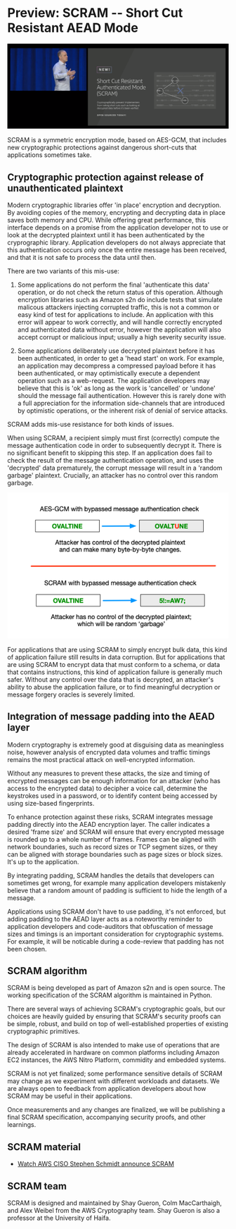 # Preview: SCRAM -- Short Cut Resistant AEAD Mode

<img src="../docs/images/scram_intro.png" alt="scram">

SCRAM is a symmetric encryption mode, based on AES-GCM, that includes new
cryptographic protections against dangerous short-cuts that applications
sometimes take.

## Cryptographic protection against release of unauthenticated plaintext

Modern cryptographic libraries offer 'in place' encryption and decryption. By
avoiding copies of the memory, encrypting and decrypting data in place saves
both memory and CPU. While offering great performance, this interface depends
on a promise from the application developer not to use or look at the decrypted
plaintext until it has been authenticated by the cryprographic library.
Application developers do not always appreciate that this authentication occurs
only once the entire message has been received, and that it is not safe to
process the data until then. 

There are two variants of this mis-use:

1. Some applications do not perform the final 'authenticate this data'
operation, or do not check the return status of this operation. Although
encryption libraries such as Amazon s2n do include tests that simulate malicous
attackers injecting corrupted traffic, this is not a common or easy kind of
test for applications to include. An application with this error will appear to
work correctly, and will handle correctly encrypted and authenticated data
without error, however the application will also accept corrupt or malicious
input; usually a high severity security issue.  

2. Some applications deliberately use decrypted plaintext before it has been
authenticated, in order to get a 'head start' on work. For example, an
application may decompress a compressed payload before it has been
authenticated, or may optimistically execute a dependent operation such as a
web-request. The application developers may believe that this is 'ok' as long
as the work is 'cancelled' or 'undone' should the message fail authentication.
However this is rarely done with a full appreciation for the information
side-channels that are introduced by optimistic operations, or the inherent
risk of denial of service attacks. 

SCRAM adds mis-use resistance for both kinds of issues. 

When using SCRAM, a recipient simply must first (correctly) compute the message
authentication code in order to subsequently decrypt it.  There is no
significant benefit to skipping this step. If an application does fail to check
the result of the message authentication operation, and uses the 'decrypted'
data prematurely, the corrupt message will result in a 'random garbage'
plaintext. Crucially, an attacker has no control over this random garbage.

<img src="../docs/images/scram_example.png" alt="">

For applications that are using SCRAM to simply encrypt bulk data, this kind of
application failure still results in data corruption. But for applications that
are using SCRAM to encrypt data that must conform to a schema, or data that
contains instructions, this kind of application failure is generally much
safer. Without any control over the data that is decrypted, an attacker's
ability to abuse the application failure, or to find meaningful decryption or
message forgery oracles is severely limited.

## Integration of message padding into the AEAD layer

Modern cryptography is extremely good at disguising data as meaningless noise,
however analysis of encrypted data volumes and traffic timings remains the most
practical attack on well-encrypted information.

Without any measures to prevent these attacks, the size and timing of encrypted
messages can be enough information for an attacker (who has access to the
encrypted data) to decipher a voice call, determine the keystrokes used in a
password, or to identify content being accessed by using size-based
fingerprints.

To enhance protection against these risks, SCRAM integrates message padding
directly into the AEAD encryption layer. The caller indicates a desired 'frame
size' and SCRAM will ensure that every encrypted message is rounded up to a
whole number of frames. Frames can be aligned with network boundaries, such as
record sizes or TCP segment sizes, or they can be aligned with storage
boundaries such as page sizes or block sizes. It's up to the application.

By integrating padding, SCRAM handles the details that developers can sometimes
get wrong, for example many application developers mistakenly believe that a
random amount of padding is sufficient to hide the length of a message. 

Applications using SCRAM don't have to use padding, it's not enforced, but
adding padding to the AEAD layer acts as a noteworthy reminder to application
developers and code-auditors that obfuscation of message sizes and timings is
an important consideration for cryptographic systems. For example, it will
be noticable during a code-review that padding has not been chosen.

## SCRAM algorithm

SCRAM is being developed as part of Amazon s2n and is open source. The working
specification of the SCRAM algorithm is maintained in Python. 

There are several ways of achieving SCRAM's cryptographic goals, but our
choices are heavily guided by ensuring that SCRAM's security proofs can be
simple, robust, and build on top of well-established properties of existing
cryptographic primitives.

The design of SCRAM is also intended to make use of operations that are already
accelerated in hardware on common platforms including Amazon EC2 instances, the
AWS Nitro Platform, commidity and embedded systems.

SCRAM is not yet finalized; some performance sensitive details of SCRAM may
change as we experiment with different workloads and datasets. We are always
open to feedback from application developers about how SCRAM may be useful in
their applications.

Once measurements and any changes are finalized, we will be publishing a final
SCRAM specification, accompanying security proofs, and other learnings.

## SCRAM material

* [Watch AWS CISO Stephen Schmidt announce SCRAM](https://www.youtube.com/watch?time_continue=2489&v=oam8FDNJhbE)

## SCRAM team

SCRAM is designed and maintained by Shay Gueron, Colm MacCarthaigh, and Alex
Weibel from the AWS Cryptography team. Shay Gueron is also a professor at the
University of Haifa.

